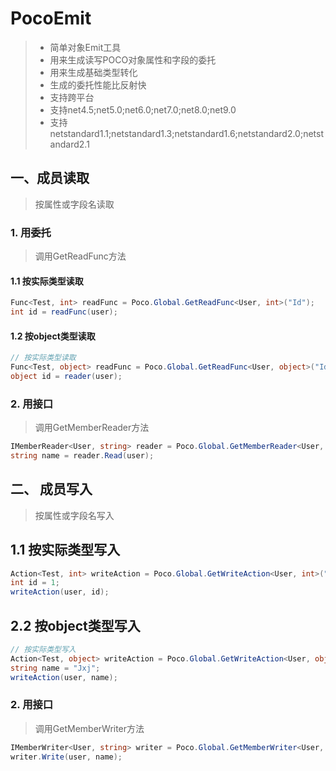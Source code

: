# PocoEmit
>* 简单对象Emit工具
>* 用来生成读写POCO对象属性和字段的委托
>* 用来生成基础类型转化
>* 生成的委托性能比反射快
>* 支持跨平台
>* 支持net4.5;net5.0;net6.0;net7.0;net8.0;net9.0
>* 支持netstandard1.1;netstandard1.3;netstandard1.6;netstandard2.0;netstandard2.1


## 一、成员读取
>按属性或字段名读取

### 1. 用委托
>调用GetReadFunc方法

#### 1.1 按实际类型读取
```csharp
Func<Test, int> readFunc = Poco.Global.GetReadFunc<User, int>("Id");
int id = readFunc(user);
```
#### 1.2 按object类型读取
```csharp
// 按实际类型读取
Func<Test, object> readFunc = Poco.Global.GetReadFunc<User, object>("Id");
object id = reader(user);
```

### 2. 用接口
>调用GetMemberReader方法

```csharp
IMemberReader<User, string> reader = Poco.Global.GetMemberReader<User, string>("Name");
string name = reader.Read(user);
```

## 二、 成员写入
> 按属性或字段名写入

## 1.1 按实际类型写入
```csharp
Action<Test, int> writeAction = Poco.Global.GetWriteAction<User, int>("Id");
int id = 1;
writeAction(user, id);
```
## 2.2 按object类型写入
```csharp
// 按实际类型写入
Action<Test, object> writeAction = Poco.Global.GetWriteAction<User, object>("Id");
string name = "Jxj";
writeAction(user, name);
```

### 2. 用接口
>调用GetMemberWriter方法

```csharp
IMemberWriter<User, string> writer = Poco.Global.GetMemberWriter<User, string>("Name");
writer.Write(user, name);
```